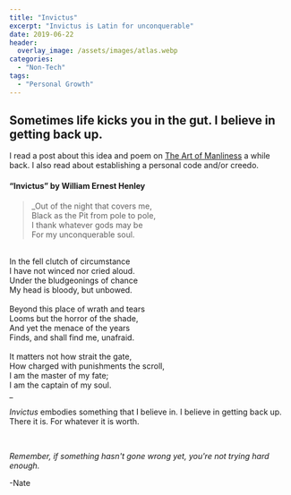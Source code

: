 ```yaml
---
title: "Invictus"
excerpt: "Invictus is Latin for unconquerable"
date: 2019-06-22
header:
  overlay_image: /assets/images/atlas.webp
categories:
  - "Non-Tech"
tags:
  - "Personal Growth"
---
```


## Sometimes life kicks you in the gut. I believe in getting back up.

I read a post about this idea and poem on [The Art of Manliness](https://www.artofmanliness.com) a while back. I also read about establishing a personal code and/or creedo.

#### “Invictus” by William Ernest Henley

>_Out of the night that covers me, <br />
Black as the Pit from pole to pole, <br />
I thank whatever gods may be <br />
For my unconquerable soul. <br />
<br />
In the fell clutch of circumstance <br />
I have not winced nor cried aloud. <br />
Under the bludgeonings of chance <br />
My head is bloody, but unbowed. <br />
<br />
Beyond this place of wrath and tears <br />
Looms but the horror of the shade, <br />
And yet the menace of the years <br />
Finds, and shall find me, unafraid. <br />
<br />
It matters not how strait the gate, <br />
How charged with punishments the scroll, <br />
I am the master of my fate; <br />
I am the captain of my soul. <br />_

_Invictus_ embodies something that I believe in. I believe in getting back up. There it is. For whatever it is worth.


<br />

_Remember, if something hasn't gone wrong yet, you're not trying hard enough._

-Nate
